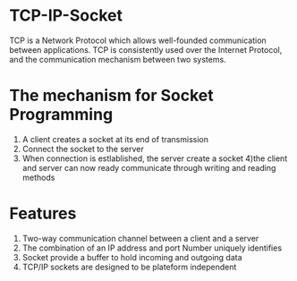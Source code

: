 # TCP-IP-Socket
TCP is a Network Protocol which allows well-founded communication between applications. TCP is consistently used over the Internet Protocol, and the communication mechanism between two systems.
# The mechanism for Socket Programming
1) A client creates a  socket at its end of transmission
2) Connect the socket to the server
3) When connection is estlablished, the server create a socket
4)the client and server can now ready communicate through writing and reading methods
# Features
1) Two-way communication channel between a client and a server
2) The combination of an IP address and port Number uniquely identifies
3) Socket provide a buffer to hold incoming and outgoing data
4) TCP/IP sockets are designed to be plateform independent
